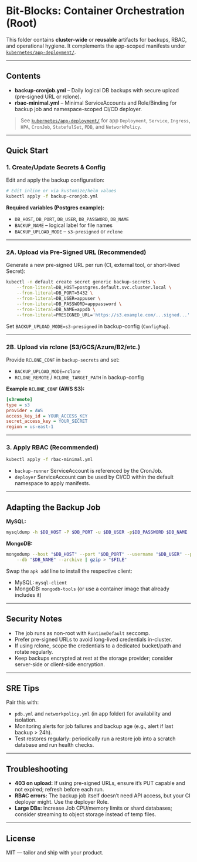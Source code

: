 # Bit-Blocks: Container Orchestration (Root)

This folder contains **cluster-wide** or **reusable** artifacts for backups, RBAC, and operational hygiene. It complements the app-scoped manifests under [`kubernetes/app-deployment/`](./app-deployment/).

---

## Contents

- **backup-cronjob.yml** – Daily logical DB backups with secure upload (pre-signed URL or rclone).
- **rbac-minimal.yml** – Minimal ServiceAccounts and Role/Binding for backup job and namespace-scoped CI/CD deployer.

> See [`kubernetes/app-deployment/`](./app-deployment/) for app `Deployment`, `Service`, `Ingress`, `HPA`, `CronJob`, `StatefulSet`, `PDB`, and `NetworkPolicy`.

---

## Quick Start

### 1. Create/Update Secrets & Config

Edit and apply the backup configuration:

```bash
# Edit inline or via kustomize/helm values
kubectl apply -f backup-cronjob.yml
```

**Required variables (Postgres example):**

- `DB_HOST`, `DB_PORT`, `DB_USER`, `DB_PASSWORD`, `DB_NAME`
- `BACKUP_NAME` – logical label for file names
- `BACKUP_UPLOAD_MODE` – `s3-presigned` or `rclone`

---

### 2A. Upload via Pre-Signed URL (Recommended)

Generate a new pre-signed URL per run (CI, external tool, or short-lived Secret):

```bash
kubectl -n default create secret generic backup-secrets \
    --from-literal=DB_HOST=postgres.default.svc.cluster.local \
    --from-literal=DB_PORT=5432 \
    --from-literal=DB_USER=appuser \
    --from-literal=DB_PASSWORD=apppassword \
    --from-literal=DB_NAME=appdb \
    --from-literal=PRESIGNED_URL='https://s3.example.com/...signed...'
```

Set `BACKUP_UPLOAD_MODE=s3-presigned` in backup-config (`ConfigMap`).

---

### 2B. Upload via rclone (S3/GCS/Azure/B2/etc.)

Provide `RCLONE_CONF` in `backup-secrets` and set:

- `BACKUP_UPLOAD_MODE=rclone`
- `RCLONE_REMOTE` / `RCLONE_TARGET_PATH` in backup-config

**Example `RCLONE_CONF` (AWS S3):**

```ini
[s3remote]
type = s3
provider = AWS
access_key_id = YOUR_ACCESS_KEY
secret_access_key = YOUR_SECRET
region = us-east-1
```

---

### 3. Apply RBAC (Recommended)

```bash
kubectl apply -f rbac-minimal.yml
```

- `backup-runner` ServiceAccount is referenced by the CronJob.
- `deployer` ServiceAccount can be used by CI/CD within the default namespace to apply manifests.

---

## Adapting the Backup Job

**MySQL:**

```sh
mysqldump -h $DB_HOST -P $DB_PORT -u $DB_USER -p$DB_PASSWORD $DB_NAME | gzip > "$FILE"
```

**MongoDB:**

```sh
mongodump --host "$DB_HOST" --port "$DB_PORT" --username "$DB_USER" --password "$DB_PASSWORD" \
    --db "$DB_NAME" --archive | gzip > "$FILE"
```

Swap the `apk add` line to install the respective client:

- MySQL: `mysql-client`
- MongoDB: `mongodb-tools` (or use a container image that already includes it)

---

## Security Notes

- The job runs as non-root with `RuntimeDefault` seccomp.
- Prefer pre-signed URLs to avoid long-lived credentials in-cluster.
- If using rclone, scope the credentials to a dedicated bucket/path and rotate regularly.
- Keep backups encrypted at rest at the storage provider; consider server-side or client-side encryption.

---

## SRE Tips

Pair this with:

- `pdb.yml` and `networkpolicy.yml` (in app folder) for availability and isolation.
- Monitoring alerts for job failures and backup age (e.g., alert if last backup > 24h).
- Test restores regularly: periodically run a restore job into a scratch database and run health checks.

---

## Troubleshooting

- **403 on upload:** If using pre-signed URLs, ensure it’s PUT capable and not expired; refresh before each run.
- **RBAC errors:** The backup job itself doesn’t need API access, but your CI deployer might. Use the deployer Role.
- **Large DBs:** Increase Job CPU/memory limits or shard databases; consider streaming to object storage instead of temp files.

---

## License

MIT — tailor and ship with your product.
